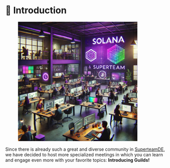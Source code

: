 # 👋 Introduction

<figure><img src=".gitbook/assets/Untitled design (3).png" alt="" width="375"><figcaption></figcaption></figure>

​Since there is already such a great and diverse community in [SuperteamDE](https://de.superteam.fun/), we have decided to host more specialized meetings in which you can learn and engage even more with your favorite topics: **Introducing Guilds!**
